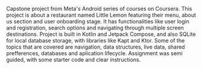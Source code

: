 Capstone project from Meta's Android series of courses on Coursera.
This project is about a restaurant named Little Lemon featuring their menu, about us section and user onboarding stage. 
It has functionalities like user login and registration, search options and navigating through multiple screen destinations.
Project is built in Kotlin and Jetpack Compose, and also SQLite for local database storage, with libraries like Kapt and Ktor.
Some of the topics that are covered are navigation, data structures, live data, shared prefferences, databases and aplication lifecycle. 
Assignment was semi guided, with some starter code and clear instructions. 

